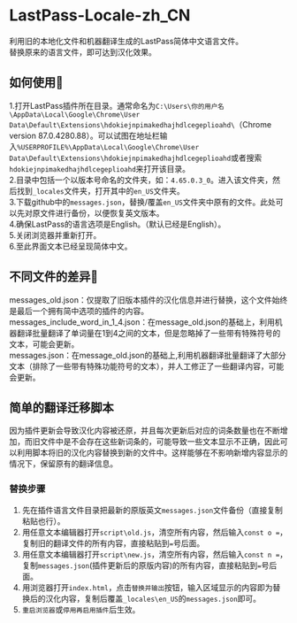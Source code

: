 # LastPass-Locale-zh_CN
利用旧的本地化文件和机器翻译生成的LastPass简体中文语言文件。  
替换原来的语言文件，即可达到汉化效果。  

## 如何使用🚀

1.打开LastPass插件所在目录。通常命名为`C:\Users\你的用户名\AppData\Local\Google\Chrome\User Data\Default\Extensions\hdokiejnpimakedhajhdlcegeplioahd\`（Chrome version 87.0.4280.88）。可以试图在地址栏输入`%USERPROFILE%\AppData\Local\Google\Chrome\User Data\Default\Extensions\hdokiejnpimakedhajhdlcegeplioahd`或者搜索`hdokiejnpimakedhajhdlcegeplioahd`来打开该目录。  
2.目录中包括一个以版本号命名的文件夹，如：`4.65.0.3_0`。进入该文件夹，然后找到`_locales`文件夹，打开其中的`en_US`文件夹。  
3.下载github中的`messages.json`，替换/覆盖`en_US`文件夹中原有的文件。此处可以先对原文件进行备份，以便恢复英文版本。  
4.确保LastPass的语言选项是English。（默认已经是English）。  
5.关闭浏览器并重新打开。  
6.至此界面文本已经呈现简体中文。  

## 不同文件的差异🚥

  messages_old.json：仅提取了旧版本插件的汉化信息并进行替换，这个文件始终是最后一个拥有简中选项的插件的内容。  
  messages_include_word_in_1_4.json：在message_old.json的基础上，利用机器翻译批量翻译了单词量在1到4之间的文本，但是忽略掉了一些带有特殊符号的文本，可能会更新。  
  messages.json：在message_old.json的基础上,利用机器翻译批量翻译了大部分文本（排除了一些带有特殊功能符号的文本），并人工修正了一些翻译内容，可能会更新。  

## 简单的翻译迁移脚本
因为插件更新会导致汉化内容被还原，并且每次更新后对应的词条数量也在不断增加，而旧文件中是不会存在这些新词条的，可能导致一些文本显示不正确，因此可以利用脚本将旧的汉化内容替换到新的文件中。这样能够在不影响新增内容显示的情况下，保留原有的翻译信息。   
### 替换步骤
1. 先在插件语言文件目录把最新的原版英文`messages.json`文件备份（直接复制粘贴也行）。
2. 用任意文本编辑器打开`script\old.js`，清空所有内容，然后输入`const o =`，复制旧的翻译文件的所有内容，直接粘贴到`=`号后面。
3. 用任意文本编辑器打开`script\new.js`，清空所有内容，然后输入`const n =`，复制`messages.json`(插件更新后的原版内容)的所有内容，直接粘贴到`=`号后面。
4. 用浏览器打开`index.html`，点击`替换并输出`按钮，输入区域显示的内容即为替换后的汉化内容，复制后覆盖`_locales\en_US`的`messages.json`即可。
5. `重启浏览器`或`停用再启用插件`后生效。
